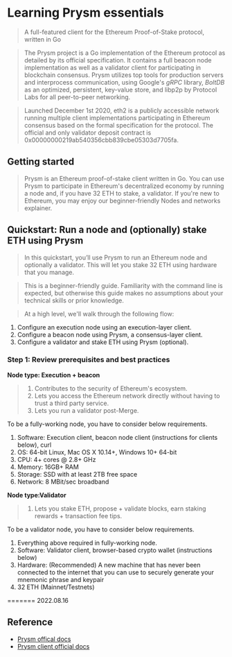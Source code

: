 # Learning Prysm essentials

> A full-featured client for the Ethereum Proof-of-Stake protocol, written in Go

> The Prysm project is a Go implementation of the Ethereum protocol as detailed by its official specification. It contains a full beacon node implementation as well as a validator client for participating in blockchain consensus. Prysm utilizes top tools for production servers and interprocess communication, using Google's _gRPC_ library, _BoltDB_ as an optimized, persistent, key-value store, and libp2p by Protocol Labs for all peer-to-peer networking.

> Launched December 1st 2020, eth2 is a publicly accessible network running multiple client implementations participating in Ethereum consensus based on the formal specification for the protocol. The official and only validator deposit contract is 0x00000000219ab540356cbb839cbe05303d7705fa.

## Getting started

> Prysm is an Ethereum proof-of-stake client written in Go. You can use Prysm to participate in Ethereum's decentralized economy by running a node and, if you have 32 ETH to stake, a validator. If you're new to Ethereum, you may enjoy our beginner-friendly Nodes and networks explainer.

## Quickstart: Run a node and (optionally) stake ETH using Prysm

> In this quickstart, you’ll use Prysm to run an Ethereum node and optionally a validator. This will let you stake 32 ETH using hardware that you manage.

> This is a beginner-friendly guide. Familiarity with the command line is expected, but otherwise this guide makes no assumptions about your technical skills or prior knowledge.

> At a high level, we'll walk through the following flow:

1. Configure an execution node using an execution-layer client.
1. Configure a beacon node using Prysm, a consensus-layer client.
1. Configure a validator and stake ETH using Prysm (optional).

### Step 1: Review prerequisites and best practices

**Node type: Execution + beacon**

> 1. Contributes to the security of Ethereum's ecosystem.
> 1. Lets you access the Ethereum network directly without having to trust a third party service.
> 1. Lets you run a validator post-Merge.

To be a fully-working node, you have to consider below requirements.

1. Software: Execution client, beacon node client (instructions for clients below), curl
1. OS: 64-bit Linux, Mac OS X 10.14+, Windows 10+ 64-bit
1. CPU: 4+ cores @ 2.8+ GHz
1. Memory: 16GB+ RAM
1. Storage: SSD with at least 2TB free space
1. Network: 8 MBit/sec broadband

**Node type:Validator**

> 1. Lets you stake ETH, propose + validate blocks, earn staking rewards + transaction fee tips.

To be a validator node, you have to consider below requirements. 

1. Everything above required in fully-working node. 
1. Software: Validator client, browser-based crypto wallet (instructions below)
1. Hardware: (Recommended) A new machine that has never been connected to the internet that you can use to securely generate your mnemonic phrase and keypair
1. 32 ETH (Mainnet/Testnets)

======= 2022.08.16

## Reference 

- [Prysm offical docs](https://prysmaticlabs.com/)
- [Prysm client official docs](https://docs.prylabs.network/docs/getting-started)